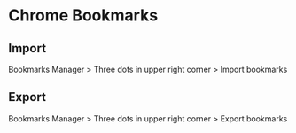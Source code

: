 # Chrome Bookmarks

## Import

Bookmarks Manager > Three dots in upper right corner > Import bookmarks

## Export

Bookmarks Manager > Three dots in upper right corner > Export bookmarks
